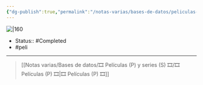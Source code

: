```yaml
---
{"dg-publish":true,"permalink":"/notas-varias/bases-de-datos/peliculas-p-y-series-s/p-como-entrenar-a-tu-dragon-2/"}
---
```



![|160](https://m.media-amazon.com/images/M/MV5BMzMwMTAwODczN15BMl5BanBnXkFtZTgwMDk2NDA4MTE@._V1_SX300.jpg)

- Status:: #Completed 
- #peli 

---

> [[Notas varias/Bases de datos/🎞️ Películas (P) y series (S) 🎞️/🎞️ Películas (P) 🎞️\|🎞️ Películas (P) 🎞️]]